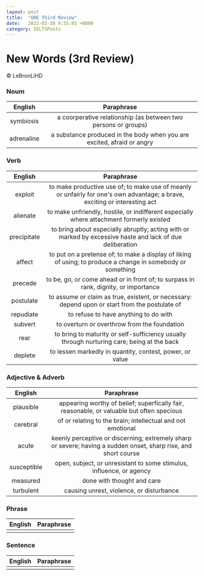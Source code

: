 ```yaml
---
layout: post
title:  "GRE Third Review"
date:   2022-03-30 9:55:01 +0800
category: IELTSPosts
---
```


# New Words (3rd Review)

&copy; LeBronLiHD


### Noum

|English | Paraphrase|
|:----:|:----:|
| symbiosis| a coorperative relationship (as between two persons or groups)|
| adrenaline| a substance produced in the body when you are excited, afraid or angry|


### Verb

|English | Paraphrase|
|:----:|:----:|
| exploit|to make productive use of; to make use of meanly or unfairly for one's own advantage; a brave, exciting or interesting act |
| alienate| to make unfriendly, hostile, or indifferent especially where attachment formerly existed|
| precipitate|to bring about especially abruptly; acting with or marked by excessive haste and lack of due deliberation |
| affect|to put on a pretense of; to make a display of liking of using; to produce a change in somebody or something |
| precede|to be, go, or come ahead or in front of; to surpass in rank, dignity, or importance |
| postulate|to assume or claim as true, existent, or necessary: depend upon or start from the postulate of |
| repudiate| to refuse to have anything to do with|
| subvert  | to overturn or overthrow from the foundation|
| rear|to bring to maturity or self-sufficiency usually through nurturing care; being at the back |
| deplete| to lessen markedly in quantity, contest, power, or value|


### Adjective & Adverb

|English | Paraphrase|
|:----:|:----:|
| plausible|appearing worthy of belief; superfically fair, reasonable, or valuable but often specious |
| cerebral|of or relating to the brain; intellectual and not emotional |
| acute|keenly perceptive or discerning; extremely sharp or severe; having a sudden onset, sharp rise, and short course |
|  susceptible|open, subject, or unresistant to some stimulus, influence, or agency |
| measured|done with thought and care |
| turbulent|causing unrest, violence, or disturbance |


### Phrase

|English | Paraphrase|
|:----:|:----:|
| | |


### Sentence

|English | Paraphrase|
|:----:|:----:|
| | |

